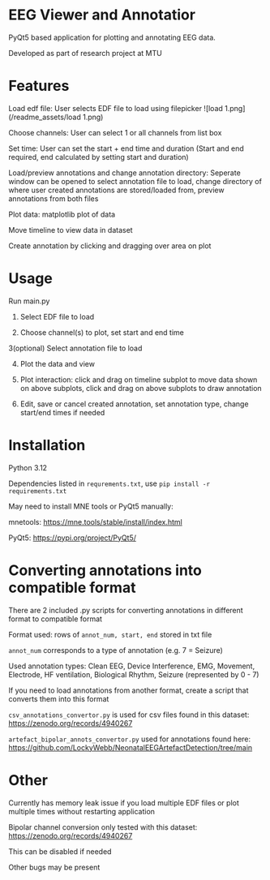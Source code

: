 
# EEG Viewer and Annotatior

PyQt5 based application for plotting and annotating EEG data.

Developed as part of research project at MTU

# Features

Load edf file: User selects EDF file to load using filepicker
![load 1.png](/readme_assets/load 1.png)

Choose channels: User can select 1 or all channels from list box


Set time: User can set the start + end time and duration (Start and end required, end calculated by setting start and duration)

Load/preview annotations and change annotation directory: Seperate window can be opened to select annotation file to load, change directory of where user created annotations are stored/loaded from, preview annotations from both files

Plot data: matplotlib plot of data 

Move timeline to view data in dataset

Create annotation by clicking and dragging over area on plot


# Usage

Run main.py

1) Select EDF file to load

2) Choose channel(s) to plot, set start and end time

3(optional) Select annotation file to load

4) Plot the data and view

5) Plot interaction: click and drag on timeline subplot to move data shown on above subplots, click and drag on above subplots to draw annotation

6) Edit, save or cancel created annotation, set annotation type, change start/end times if needed

# Installation

Python 3.12

Dependencies listed in `requrements.txt`, use `pip install -r requirements.txt`

May need to install MNE tools or PyQt5 manually:

mnetools: https://mne.tools/stable/install/index.html

PyQt5:
https://pypi.org/project/PyQt5/

# Converting annotations into compatible format

There are 2 included .py scripts for converting annotations in different format to compatible format

Format used: rows of `annot_num, start, end` stored in txt file

`annot_num` corresponds to a type of annotation (e.g. 7 = Seizure)

Used annotation types: Clean EEG, Device Interference, EMG, Movement, Electrode, HF ventilation, Biological Rhythm, Seizure (represented by 0 - 7)

If you need to load annotations from another format, create a script that converts them into this format

`csv_annotations_convertor.py` is used for csv files found in this dataset: https://zenodo.org/records/4940267

`artefact_bipolar_annots_convertor.py` used for annotations found here: https://github.com/LockyWebb/NeonatalEEGArtefactDetection/tree/main

# Other

Currently has memory leak issue if you load multiple EDF files or plot multiple times without restarting application 

Bipolar channel conversion only tested with this dataset: https://zenodo.org/records/4940267

This can be disabled if needed

Other bugs may be present




